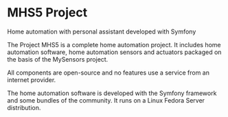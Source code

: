 # MHS5 Project
Home automation with personal assistant developed with Symfony

The Project
MHS5 is a complete home automation project.
It includes home automation software, home automation sensors and actuators packaged on the basis of the MySensors project.

All components are open-source and no features use a service from an internet provider.

The home automation software is developed with the Symfony framework and some bundles of the community.
It runs on a Linux Fedora Server distribution.
